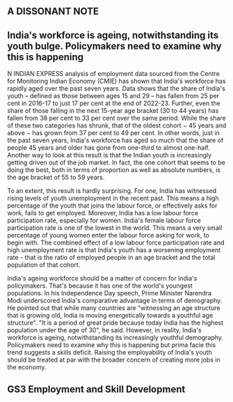 ## A DISSONANT NOTE

## India's workforce is ageing, notwithstanding its youth bulge. Policymakers need to examine why this is happening

N INDIAN EXPRESS analysis of employment data sourced from the Centre for Monitoring Indian Economy (CMIE) has shown that India's workforce has rapidly aged over the past seven years. Data shows that the share of India's youth – defined as those between ages 15 and 29 – has fallen from 25 per cent in 2016-17 to just 17 per cent at the end of 2022-23. Further, even the share of those falling in the next 15-year age bracket (30 to 44 years) has fallen from 38 per cent to 33 per cent over the same period. While the share of these two categories has shrunk, that of the oldest cohort  $-$  45 years and above  $-$  has grown from 37 per cent to 49 per cent. In other words, just in the past seven years, India's workforce has aged so much that the share of people 45 years and older has gone from one-third to almost one-half. Another way to look at this result is that the Indian youth is increasingly getting driven out of the job market. In fact, the one cohort that seems to be doing the best, both in terms of proportion as well as absolute numbers, is the age bracket of 55 to 59 years.

To an extent, this result is hardly surprising. For one, India has witnessed rising levels of youth unemployment in the recent past. This means a high percentage of the youth that joins the labour force, or effectively asks for work, fails to get employed. Moreover, India has a low labour force participation rate, especially for women. India's female labour force participation rate is one of the lowest in the world. This means a very small percentage of young women enter the labour force asking for work, to begin with. The combined effect of a low labour force participation rate and high unemployment rate is that India's youth has a worsening employment rate - that is the ratio of employed people in an age bracket and the total population of that cohort.

India's ageing workforce should be a matter of concern for India's policymakers. That's because it has one of the world's youngest populations. In his Independence Day speech, Prime Minister Narendra Modi underscored India's comparative advantage in terms of demography. He pointed out that while many countries are "witnessing an age structure that is growing old, India is moving energetically towards a youthful age structure". "It is a period of great pride because today India has the highest population under the age of 30", he said. However, in reality, India's workforce is ageing, notwithstanding its increasingly youthful demography. Policymakers need to examine why this is happening but prima facie this trend suggests a skills deficit. Raising the employability of India's youth should be treated at par with the broader concern of creating more jobs in the economy.

## GS3 Employment and Skill Development